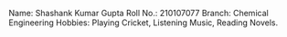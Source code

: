 Name: Shashank Kumar Gupta
Roll No.: 210107077
Branch: Chemical Engineering
Hobbies: Playing Cricket, Listening Music, Reading Novels.